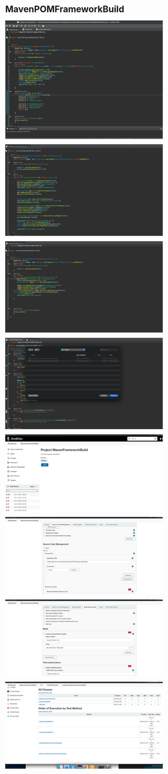 # MavenPOMFrameworkBuild

![](./images/pasted-image-24.png)

![](./sc1.png)

![](./sc2.png)

![](./sc3.png)

![](./images/pasted-image-26.png)

![](./images/pasted-image-28.png)

![](./images/pasted-image-30.png)

![](./images/pasted-image-32.png)
